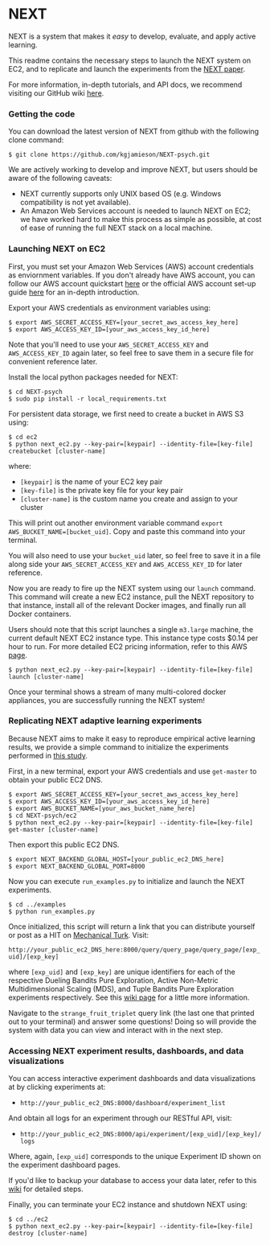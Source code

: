 # NEXT

NEXT is a system that makes it *easy* to develop, evaluate, and apply active learning.

This readme contains the necessary steps to launch the NEXT system on EC2, and to replicate and launch the experiments from the [NEXT paper](http://homepages.cae.wisc.edu/~jamieson/resources/next.pdf). 

For more information, in-depth tutorials, and API docs, we recommend visiting our GitHub wiki [here](https://github.com/kgjamieson/NEXT/wiki).

### Getting the code

You can download the latest version of NEXT from github with the following clone command:

```
$ git clone https://github.com/kgjamieson/NEXT-psych.git
```

We are actively working to develop and improve NEXT, but users should be aware of the following caveats: 
- NEXT currently supports only UNIX based OS (e.g. Windows compatibility is not yet available).
- An Amazon Web Services account is needed to launch NEXT on EC2; we have worked hard to make this process as simple as possible, at cost of ease of running the full NEXT stack on a local machine.

### Launching NEXT on EC2

First, you must set your Amazon Web Services (AWS) account credentials as enviornment variables. If you don't already have AWS account, you can follow our AWS account quickstart [here](https://github.com/kgjamieson/NEXT-psych/wiki/AWS-Account-Quickstart) or the official AWS account set-up guide [here](http://docs.aws.amazon.com/AWSEC2/latest/UserGuide/get-set-up-for-amazon-ec2.html) for an in-depth introduction.

Export your AWS credentials as environment variables using:
```
$ export AWS_SECRET_ACCESS_KEY=[your_secret_aws_access_key_here]
$ export AWS_ACCESS_KEY_ID=[your_aws_access_key_id_here]
```
Note that you'll need to use your `AWS_SECRET_ACCESS_KEY` and `AWS_ACCESS_KEY_ID` again later, so feel free to save them in a secure file for convenient reference later.

Install the local python packages needed for NEXT:
```
$ cd NEXT-psych
$ sudo pip install -r local_requirements.txt
```

For persistent data storage, we first need to create a bucket in AWS S3 using:
```
$ cd ec2
$ python next_ec2.py --key-pair=[keypair] --identity-file=[key-file] createbucket [cluster-name]
```

where:
- `[keypair]` is the name of your EC2 key pair
- `[key-file]` is the private key file for your key pair
- `[cluster-name]` is the custom name you create and assign to your cluster

This will print out another environment variable command `export AWS_BUCKET_NAME=[bucket_uid]`. Copy and paste this command into your terminal. 

You will also need to use your `bucket_uid` later, so feel free to save it in a file along side your `AWS_SECRET_ACCESS_KEY` and `AWS_ACCESS_KEY_ID` for later reference.

Now you are ready to fire up the NEXT system using our `launch` command. This command will create a new EC2 instance, pull the NEXT repository to that instance, install all of the relevant Docker images, and finally run all Docker containers. 

Users should note that this script launches a single `m3.large` machine, the current default NEXT EC2 instance type. This instance type costs $0.14 per hour to run. For more detailed EC2 pricing information, refer to this AWS [page](http://aws.amazon.com/ec2/pricing/).
```
$ python next_ec2.py --key-pair=[keypair] --identity-file=[key-file] launch [cluster-name]
```

Once your terminal shows a stream of many multi-colored docker appliances, you are successfully running the NEXT system!

### Replicating NEXT adaptive learning experiments

Because NEXT aims to make it easy to reproduce empirical active learning results, we provide a simple command to initialize the experiments performed in [this  study](). 

First, in a new terminal, export your AWS credentials and use `get-master` to obtain your public EC2 DNS.
```
$ export AWS_SECRET_ACCESS_KEY=[your_secret_aws_access_key_here]
$ export AWS_ACCESS_KEY_ID=[your_aws_access_key_id_here]
$ export AWS_BUCKET_NAME=[your_aws_bucket_name_here]
$ cd NEXT-psych/ec2
$ python next_ec2.py --key-pair=[keypair] --identity-file=[key-file] get-master [cluster-name]
```

Then export this public EC2 DNS.
```
$ export NEXT_BACKEND_GLOBAL_HOST=[your_public_ec2_DNS_here]
$ export NEXT_BACKEND_GLOBAL_PORT=8000
```

Now you can execute `run_examples.py` to initialize and launch the NEXT experiments.
```
$ cd ../examples
$ python run_examples.py
```
Once initialized, this script will return a link that you can distribute yourself or post as a HIT on [Mechanical Turk](https://www.mturk.com/mturk/welcome). Visit:

`http://your_public_ec2_DNS_here:8000/query/query_page/query_page/[exp_uid]/[exp_key]` 

where `[exp_uid]` and `[exp_key]` are unique identifiers for each of the respective Dueling Bandits Pure Exploration, Active Non-Metric Multidimensional Scaling (MDS), and Tuple Bandits Pure Exploration experiments respectively. See this [wiki page](https://github.com/kgjamieson/NEXT/wiki/Replicating-NEXT-Experiments#some-experiment-information) for a little more information.

Navigate to the `strange_fruit_triplet` query link (the last one that printed out to your terminal) and answer some questions! Doing so will provide the system with data you can view and interact with in the next step.

### Accessing NEXT experiment results, dashboards, and data visualizations

You can access interactive experiment dashboards and data visualizations at by clicking experiments at:
- `http://your_public_ec2_DNS:8000/dashboard/experiment_list`

And obtain all logs for an experiment through our RESTful API, visit:
- `http://your_public_ec2_DNS:8000/api/experiment/[exp_uid]/[exp_key]/logs`

Where, again, `[exp_uid]` corresponds to the unique Experiment ID shown on the experiment dashboard pages.

If you'd like to backup your database to access your data later, refer to this [wiki](https://github.com/kgjamieson/NEXT/wiki/NEXT-EC2-Launch-Tutorial#instance-teardown-and-database-backups) for detailed steps.

Finally, you can terminate your EC2 instance and shutdown NEXT using:
```
$ cd ../ec2
$ python next_ec2.py --key-pair=[keypair] --identity-file=[key-file] destroy [cluster-name]
```
